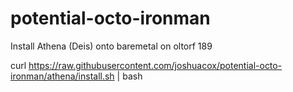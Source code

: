 potential-octo-ironman
======================

Install Athena (Deis) onto baremetal on oltorf 189

curl https://raw.githubusercontent.com/joshuacox/potential-octo-ironman/athena/install.sh | bash
